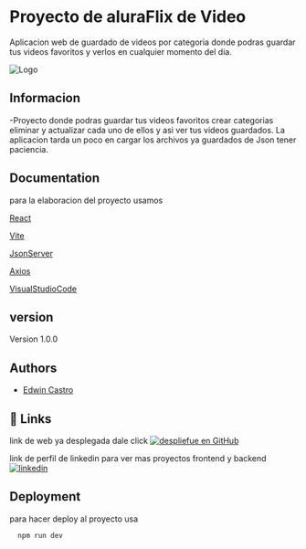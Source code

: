 
# Proyecto de aluraFlix de Video

Aplicacion web de guardado de videos por categoria donde podras guardar tus videos favoritos y verlos en cualquier momento del dia. 


![Logo](https://i.pinimg.com/originals/79/d4/a6/79d4a600d74c985eb94f9dace91c836f.png)


## Informacion

-Proyecto donde podras guardar tus videos favoritos crear categorias eliminar y actualizar cada uno de ellos y asi ver tus videos guardados.
La aplicacion tarda un poco en cargar los archivos ya guardados de Json tener paciencia.



## Documentation

para la elaboracion del proyecto usamos 

[React](https://es.react.dev/)

[Vite](https://vite.dev/)

[JsonServer](https://www.npmjs.com/package/json-server)

[Axios](https://www.axios.com/)

[VisualStudioCode](https://code.visualstudio.com/)


## version

Version 1.0.0



## Authors

- [Edwin Castro](https://www.linkedin.com/in/edwin-castro-13a763272/)


## 🔗 Links
link de web ya desplegada dale click 
[![despliefue en GitHub](https://img.shields.io/badge/alura-flix-000?style=for-the-badge&logo=ko-fi&logoColor=gold)](https://alura-flix-videoestudio-cc26e8.netlify.app//)



link de perfil de linkedin para ver mas proyectos frontend y backend
[![linkedin](https://img.shields.io/badge/linkedin-0A66C2?style=for-the-badge&logo=linkedin&logoColor=gold)](https://www.linkedin.com/in/edwin-castro-13a763272/)


## Deployment

para hacer deploy al proyecto usa

```bash
  npm run dev
```

